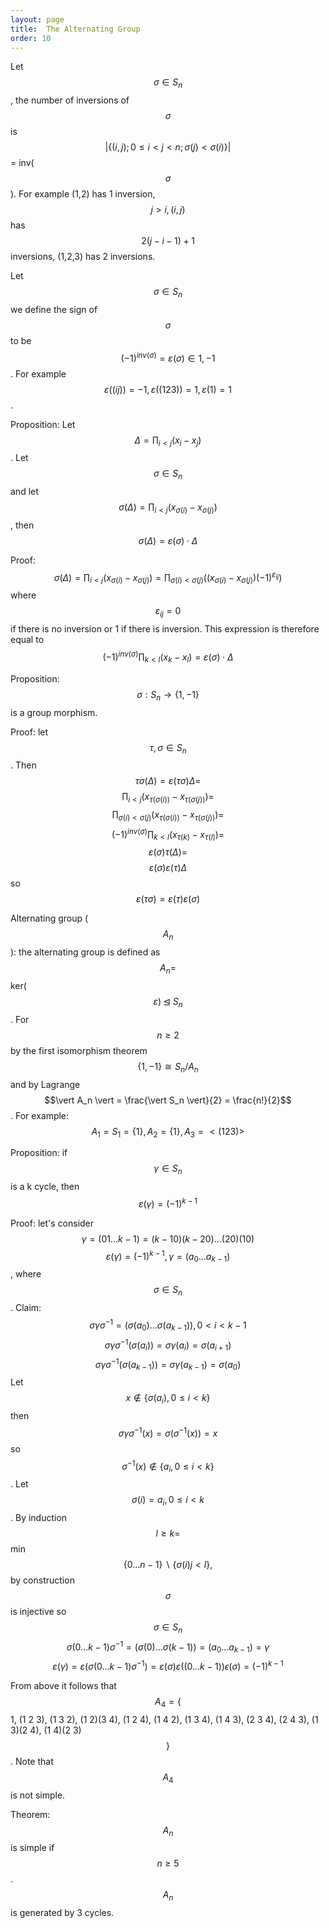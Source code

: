 ```yaml
---
layout: page
title:  The Alternating Group
order: 10
---
```



Let $$\sigma \in S_n$$, the number of inversions of $$\sigma$$ is $$\vert \{(i,j); 0 \leq i < j < n; \sigma(j) < \sigma(i)\} \vert$$ = inv($$\sigma$$). For example (1,2) has 1 inversion, $$j > i, (i,j)$$ has $$2(j-i-1)+1$$ inversions, (1,2,3) has 2 inversions.

Let $$\sigma \in S_n$$ we define the sign of $$\sigma$$ to be $$(-1)^{inv(\sigma)} = \varepsilon(\sigma) \in {1, -1}$$. For example $$\varepsilon((i j)) = -1, \varepsilon((1 2 3)) = 1, \varepsilon(1) = 1$$.

Proposition: Let $$\Delta = \prod_{i < j}(x_i-x_j)$$. Let $$\sigma \in S_n$$ and let $$\sigma(\Delta) = \prod_{i<j}(x_{\sigma(i)}-x_{\sigma(j)})$$, then $$\sigma(\Delta) = \varepsilon(\sigma) \cdot \Delta$$

Proof: $$\sigma(\Delta) = \prod_{i < j}(x_{\sigma(i)} - x_{\sigma(j)}) = \prod_{\sigma(i)<\sigma(j)}((x_{\sigma(i)}-x_{\sigma(j)})(-1)^{\varepsilon_{ij}})$$ where $$\varepsilon_{ij} = 0$$ if there is no inversion or 1 if there is inversion. This expression is therefore equal to $$(-1)^{inv(\sigma)}\prod_{k <l}(x_k-x_l) = \varepsilon(\sigma)\cdot \Delta$$

Proposition: $$\sigma : S_n \rightarrow \{1, -1\}$$ is a group morphism.

Proof: let $$\tau, \sigma \in S_n$$. Then $$\tau \sigma(\Delta) = \varepsilon(\tau \sigma)\Delta = $$ $$\prod_{i<j}(x_{\tau(\sigma(i))}-x_{\tau(\sigma(j))}) =$$ $$\prod_{\sigma(i)<\sigma(j)}(x_{\tau(\sigma(i))}-x_{\tau(\sigma(j))}) =$$ $$(-1)^{inv(\sigma)} \prod_{k<l}(x_{\tau(k)}-x_{\tau(l)}) = $$ $$ \varepsilon(\sigma)\tau(\Delta) = $$ $$ \varepsilon(\sigma)\varepsilon(\tau)\Delta$$ so $$\varepsilon(\tau \sigma) = \varepsilon(\tau)\varepsilon(\sigma)$$

Alternating group ($$A_n$$): the alternating group is defined as $$A_n =$$ ker($$\varepsilon) \unlhd S_n$$. For $$n \geq 2$$ by the first isomorphism theorem $$\{1, -1\} \cong S_n/A_n$$ and by Lagrange $$\vert A_n \vert = \frac{\vert S_n \vert}{2} = \frac{n!}{2}$$. For example: $$A_1 = S_1 = \{1\}, A_2 = \{1\}, A_3 = <(1 2 3)>$$

Proposition: if $$\gamma \in S_n$$ is a k cycle, then $$\varepsilon(\gamma) = (-1)^{k-1}$$

Proof: let's consider $$\gamma = (0 1 ... k-1) = (k-1 0)(k-2 0)...(2 0)(1 0)$$ $$\varepsilon(\gamma) = (-1)^{k-1}, \gamma = (a_0 ... a_{k-1})$$, where $$\sigma \in S_n$$. Claim: $$\sigma \gamma \sigma^{-1} = (\sigma(a_0)...\sigma(a_{k-1})), 0 < i < k-1$$ $$\sigma \gamma \sigma^{-1}(\sigma(a_i)) = \sigma \gamma(a_i) = \sigma(a_{i+1})$$ $$ \sigma \gamma \sigma^{-1} (\sigma(a_{k-1})) = \sigma \gamma (a_{k-1}) = \sigma(a_0)$$ Let $$x \not\in \{\sigma(a_i), 0 \leq i < k\}$$ then $$\sigma \gamma \sigma^{-1}(x) = \sigma(\sigma^{-1}(x)) = x$$ so$$ \sigma^{-1}(x) \not\in \{a_i, 0 \leq i < k\}$$. Let $$\sigma(i) = a_i, 0 \leq i < k$$. By induction $$l \geq k =$$ min$$\{0 ... n-1\}\backslash  \{\sigma(i) j < l\},$$ by construction $$\sigma$$ is injective so $$\sigma \in S_n$$ $$\sigma(0 ... k-1)\sigma^{-1} = (\sigma(0)... \sigma(k-1)) = (a_0 ... a_{k-1}) = \gamma$$ $$ \varepsilon(\gamma) = \varepsilon(\sigma(0 ... k-1)\sigma^{-1}) = \varepsilon(\sigma)\varepsilon((0 ... k-1))\epsilon(\sigma) = (-1)^{k-1}$$

From above it follows that $$A_4 = \{$$1, (1 2 3), (1 3 2), (1 2)(3 4), (1 2 4), (1 4 2), (1 3 4), (1 4 3), (2 3 4), (2 4 3), (1 3)(2 4), (1 4)(2 3)$$\}$$. Note that $$A_4$$ is not simple.

Theorem: $$A_n$$ is simple if $$n \geq 5$$. $$A_n$$ is generated by 3 cycles.
